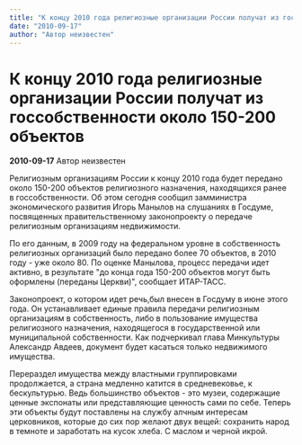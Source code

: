 ```yaml
---
title: "К концу 2010 года религиозные организации России получат из госсобственности около 150-200 объектов"
date: "2010-09-17"
author: "Автор неизвестен"
---
```


# К концу 2010 года религиозные организации России получат из госсобственности около 150-200 объектов

**2010-09-17** Автор неизвестен

Религиозным организациям России к концу 2010 года будет передано около 150-200 объектов религиозного назначения, находящихся ранее в госсобственности. Об этом сегодня сообщил замминистра экономического развития Игорь Манылов на слушаниях в Госдуме, посвященных правительственному законопроекту о передаче религиозным организациям недвижимости.

По его данным, в 2009 году на федеральном уровне в собственность религиозных организаций было передано более 70 объектов, в 2010 году - уже около 80. По оценке Манылова, процесс передачи идет активно, в результате "до конца года 150-200 объектов могут быть оформлены (переданы Церкви)", сообщает ИТАР-ТАСС.

Законопроект, о котором идет речь,был внесен в Госдуму в июне этого года. Он устанавливает единые правила передачи религиозным организациям в собственность, либо в пользование имущества религиозного назначения, находящегося в государственной или муниципальной собственности. Как подчеркивал глава Минкультуры Александр Авдеев, документ будет касаться только недвижимого имущества.

Перераздел имущества между властными группировками продолжается, а страна медленно катится в средневековье, к бескультурью. Ведь большинство объектов - это музеи, содержащие ценные экспонаты или представляющие ценность сами по себе. Теперь эти объекты будут поставлены на службу алчным интересам церковников, которые до сих пор желают двух вещей: сохранить народ в темноте и заработать на кусок хлеба. С маслом и черной икрой.